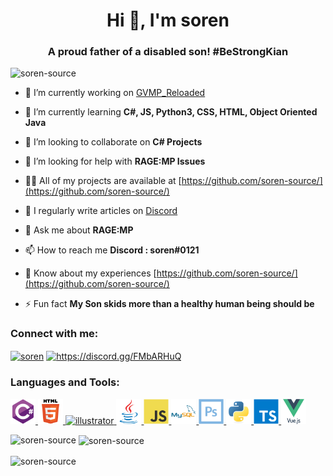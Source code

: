 <h1 align="center">Hi 👋, I'm soren</h1>
<h3 align="center">A proud father of a disabled son! #BeStrongKian</h3>

<p align="left"> <img src="https://komarev.com/ghpvc/?username=soren-source&label=Profile%20views&color=0e75b6&style=flat" alt="soren-source" /> </p>

- 🔭 I’m currently working on [GVMP_Reloaded](https://github.com/soren-source/GVMP_Reloaded)

- 🌱 I’m currently learning **C#, JS, Python3, CSS, HTML, Object Oriented Java**

- 👯 I’m looking to collaborate on **C# Projects**

- 🤝 I’m looking for help with **RAGE:MP Issues**

- 👨‍💻 All of my projects are available at [https://github.com/soren-source/](https://github.com/soren-source/)

- 📝 I regularly write articles on [Discord](Discord)

- 💬 Ask me about **RAGE:MP**

- 📫 How to reach me **Discord : soren#0121**

- 📄 Know about my experiences [https://github.com/soren-source/](https://github.com/soren-source/)

- ⚡ Fun fact **My Son skids more than a healthy human being should be**

<h3 align="left">Connect with me:</h3>
<p align="left">
<a href="https://www.youtube.com/c/soren" target="blank"><img align="center" src="https://raw.githubusercontent.com/rahuldkjain/github-profile-readme-generator/neutral-icons/src/images/icons/Social/youtube.svg" alt="soren" height="30" width="40" /></a>
<a href="https://discord.gg/https://discord.gg/FMbARHuQ" target="blank"><img align="center" src="https://raw.githubusercontent.com/rahuldkjain/github-profile-readme-generator/neutral-icons/src/images/icons/Social/discord.svg" alt="https://discord.gg/FMbARHuQ" height="30" width="40" /></a>
</p>

<h3 align="left">Languages and Tools:</h3>
<p align="left"> <a href="https://www.w3schools.com/cs/" target="_blank"> <img src="https://raw.githubusercontent.com/devicons/devicon/master/icons/csharp/csharp-original.svg" alt="csharp" width="40" height="40"/> </a> <a href="https://www.w3.org/html/" target="_blank"> <img src="https://raw.githubusercontent.com/devicons/devicon/master/icons/html5/html5-original-wordmark.svg" alt="html5" width="40" height="40"/> </a> <a href="https://www.adobe.com/in/products/illustrator.html" target="_blank"> <img src="https://www.vectorlogo.zone/logos/adobe_illustrator/adobe_illustrator-icon.svg" alt="illustrator" width="40" height="40"/> </a> <a href="https://www.java.com" target="_blank"> <img src="https://raw.githubusercontent.com/devicons/devicon/master/icons/java/java-original.svg" alt="java" width="40" height="40"/> </a> <a href="https://developer.mozilla.org/en-US/docs/Web/JavaScript" target="_blank"> <img src="https://raw.githubusercontent.com/devicons/devicon/master/icons/javascript/javascript-original.svg" alt="javascript" width="40" height="40"/> </a> <a href="https://www.mysql.com/" target="_blank"> <img src="https://raw.githubusercontent.com/devicons/devicon/master/icons/mysql/mysql-original-wordmark.svg" alt="mysql" width="40" height="40"/> </a> <a href="https://www.photoshop.com/en" target="_blank"> <img src="https://raw.githubusercontent.com/devicons/devicon/master/icons/photoshop/photoshop-line.svg" alt="photoshop" width="40" height="40"/> </a> <a href="https://www.python.org" target="_blank"> <img src="https://raw.githubusercontent.com/devicons/devicon/master/icons/python/python-original.svg" alt="python" width="40" height="40"/> </a> <a href="https://www.typescriptlang.org/" target="_blank"> <img src="https://raw.githubusercontent.com/devicons/devicon/master/icons/typescript/typescript-original.svg" alt="typescript" width="40" height="40"/> </a> <a href="https://vuejs.org/" target="_blank"> <img src="https://raw.githubusercontent.com/devicons/devicon/master/icons/vuejs/vuejs-original-wordmark.svg" alt="vuejs" width="40" height="40"/> </a> </p>

<p><img align="left" src="https://github-readme-stats.vercel.app/api/top-langs?username=soren-source&show_icons=true&locale=en&layout=compact" alt="soren-source" /></p>

<p>&nbsp;<img align="center" src="https://github-readme-stats.vercel.app/api?username=soren-source&show_icons=true&locale=en" alt="soren-source" /></p>

<p><img align="center" src="https://github-readme-streak-stats.herokuapp.com/?user=soren-source&" alt="soren-source" /></p>
